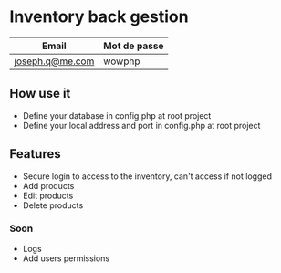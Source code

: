 # Inventory back gestion

| Email | Mot de passe |
| --- | --- |
| joseph.q@me.com | wowphp |


## How use it
+  Define your database in config.php at root project
+  Define your local address and port in config.php at root project

## Features
+   Secure login to access to the inventory, can't access if not logged
+   Add products
+   Edit products
+   Delete products

### Soon

+   Logs
+   Add users permissions
